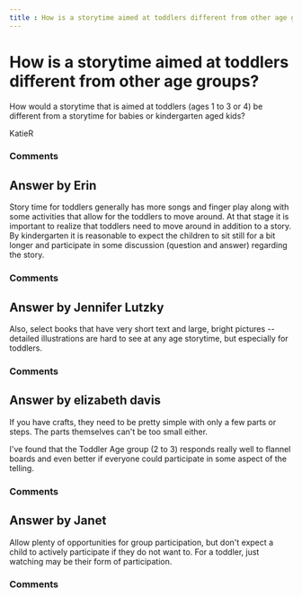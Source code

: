 ```yaml
---
title : How is a storytime aimed at toddlers different from other age groups?
---
```

How is a storytime aimed at toddlers different from other age groups?
=====================
How would a storytime that is aimed at toddlers (ages 1 to 3 or 4) be
different from a storytime for babies or kindergarten aged kids?

KatieR

### Comments ###


Answer by Erin
----------------
Story time for toddlers generally has more songs and finger play along
with some activities that allow for the toddlers to move around. At that
stage it is important to realize that toddlers need to move around in
addition to a story. By kindergarten it is reasonable to expect the
children to sit still for a bit longer and participate in some
discussion (question and answer) regarding the story.

### Comments ###

Answer by Jennifer Lutzky
----------------
Also, select books that have very short text and large, bright pictures
-- detailed illustrations are hard to see at any age storytime, but
especially for toddlers.

### Comments ###

Answer by elizabeth davis
----------------
If you have crafts, they need to be pretty simple with only a few parts
or steps. The parts themselves can't be too small either.

I've found that the Toddler Age group (2 to 3) responds really well to
flannel boards and even better if everyone could participate in some
aspect of the telling.

### Comments ###

Answer by Janet
----------------
Allow plenty of opportunities for group participation, but don't expect
a child to actively participate if they do not want to. For a toddler,
just watching may be their form of participation.

### Comments ###

